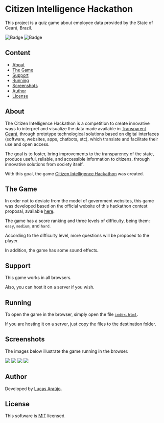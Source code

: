# Citizen Intelligence Hackathon

This project is a quiz game about employee data provided by the State of Ceará, Brazil.

![Badge](https://img.shields.io/static/v1?label=license&message=MIT&color=1E90FF)
![Badge](https://img.shields.io/static/v1?label=build&message=passing&color=00d110)

## Content

  - [About](#about)
  - [The Game](#the-game)
  - [Support](#support)
  - [Running](#running)
  - [Screenshots](#screenshots)
  - [Author](#author)
  - [License](#license)

## About

The Citizen Intelligence Hackathon is a competition to create innovative ways to interpret and visualize the data made available in [Transparent Ceará](https://www.cge.ce.gov.br/hackathon/), through prototype technological solutions based on digital interfaces (software, websites, apps, chatbots, etc), which translate and facilitate their use and open access.

The goal is to foster, bring improvements to the transparency of the state, produce useful, reliable, and accessible information to citizens, through innovative solutions from society itself.

With this goal, the game [Citizen Intelligence Hackathon](https://github.com/lucapwn/hackathon) was created.

## The Game

In order not to deviate from the model of government websites, this game was developed based on the official website of this hackathon contest proposal, available [here](https://www.cge.ce.gov.br/hackathon/).

The game has a score ranking and three levels of difficulty, being them: ```easy```, ```medium```, and ```hard```.

According to the difficulty level, more questions will be proposed to the player.

In addition, the game has some sound effects.

## Support

This game works in all browsers.

Also, you can host it on a server if you wish.

## Running

To open the game in the browser, simply open the file [```index.html```](https://github.com/lucapwn/hackathon/blob/main/index.html).

If you are hosting it on a server, just copy the files to the destination folder.

## Screenshots

The images below illustrate the game running in the browser.

![](https://user-images.githubusercontent.com/58787069/216812615-44050ce1-e070-4b47-a002-320cddebf60d.PNG)
![](https://user-images.githubusercontent.com/58787069/216812621-ab6ee8a1-18e9-4b9b-9969-c60f697ab6d9.PNG)
![](https://user-images.githubusercontent.com/58787069/216812624-ef8dc799-a4ca-4462-a936-1fb9ba41cfa2.PNG)
![](https://user-images.githubusercontent.com/58787069/216812627-32589391-4e61-420c-8a04-66ec159c0456.PNG)

## Author

Developed by [Lucas Araújo](https://github.com/lucapwn).

## License

This software is [MIT](https://choosealicense.com/licenses/mit/) licensed.
